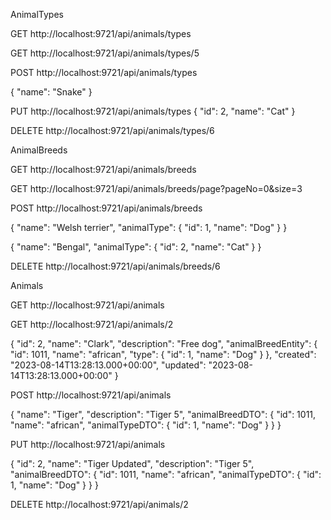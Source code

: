 
AnimalTypes

GET http://localhost:9721/api/animals/types

GET http://localhost:9721/api/animals/types/5

POST http://localhost:9721/api/animals/types

{
"name": "Snake"
}

PUT  http://localhost:9721/api/animals/types
{
"id": 2,
"name": "Cat"
}

DELETE http://localhost:9721/api/animals/types/6



AnimalBreeds

GET http://localhost:9721/api/animals/breeds

GET http://localhost:9721/api/animals/breeds/page?pageNo=0&size=3

POST http://localhost:9721/api/animals/breeds

{
"name": "Welsh terrier",
"animalType": {
"id": 1,
"name": "Dog"
}
}

{
"name": "Bengal",
"animalType": {
"id": 2,
"name": "Cat"
}
}

DELETE http://localhost:9721/api/animals/breeds/6


Animals

GET http://localhost:9721/api/animals

GET http://localhost:9721/api/animals/2

{
    "id": 2,
    "name": "Clark",
    "description": "Free dog",
    "animalBreedEntity": {
        "id": 1011,
        "name": "african",
        "type": {
            "id": 1,
            "name": "Dog"
        }
    },
    "created": "2023-08-14T13:28:13.000+00:00",
    "updated": "2023-08-14T13:28:13.000+00:00"
}


POST http://localhost:9721/api/animals

{
    "name": "Tiger",
    "description": "Tiger 5",
    "animalBreedDTO": {
        "id": 1011,
        "name": "african",
        "animalTypeDTO": {
            "id": 1,
            "name": "Dog"
        }
    }
}


PUT http://localhost:9721/api/animals

{
    "id": 2,
    "name": "Tiger Updated",
    "description": "Tiger 5",
    "animalBreedDTO": {
        "id": 1011,
        "name": "african",
        "animalTypeDTO": {
            "id": 1,
            "name": "Dog"
        }
    }
}

DELETE http://localhost:9721/api/animals/2
